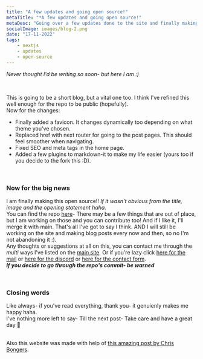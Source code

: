 ```yaml
---
title: "A few updates and going open source!"
metaTitle: "*A few updates and going open source!"
metaDesc: "Going over a few updates done to the site and finally making this open source!"
socialImage: images/blog-2.png
date: "17-11-2022"
tags:
    - nextjs
    - updates
    - open-source
---
```


_Never thought I'd be writing so soon- but here I am :)_

&nbsp;

This is going to be a short blog, but a vital one too. I think I've refined this well enough for the repo to be public (hopefully). \
Now for the changes:

-   Finally added a favicon. It changes dynamically too depending on what theme you've chosen.
-   Replaced href with next router for going to the post pages. This should feel smoother when navigating.
-   Fixed SEO and meta tags in the home page.
-   Added a few plugins to markdown-it to make my life easier (yours too if you decide to the fork this :D).

&nbsp;

### Now for the big news

I am finally making this open source!! _If it wasn't obvious from the title, image and the opening statement haha._ \
You can find the repo [here](https://github.com/zoclhas/blog)- There may be a few things that are out of place, but I am working on those and you can contribute too! And if I like it, I'll merge it with main. That's all I've got to say I think. AND I will still be working on the site and making blog posts every now and then, so no I'm not abandoning it :). \
Any thoughts or suggestions at all on this, you can contact me through the _multi_ ways I've listed on the [main site](https://zochy.xyz). Or if you're lazy click [here for the mail](mailto:hi@zoclhas.com) or [here for the discord](https://discord.com/users/301347642682900481) or [here for the contact form](https://www.zoclhas.com/#contact). \
**_If you decide to go through the repo's commit- be warned_**

&nbsp;

### Closing words

Like always- if you've read everything, thank you- it genuienly makes me happy haha. \
I've nothing more left to say- Till the next post- Take care and have a great day 💜 \
&nbsp;

Also this website was made with help of [this amazing post by Chris Bongers](https://blog.openreplay.com/creating-a-markdown-blog-powered-by-next-js-in-under-an-hour).
